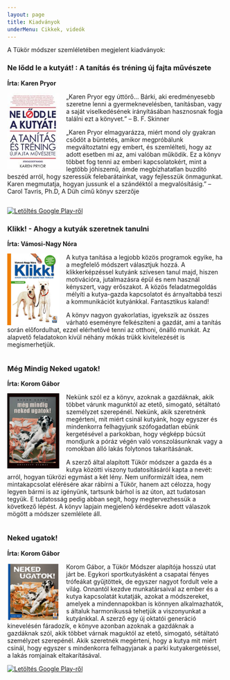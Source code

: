 ```yaml
---
layout: page
title: Kiadványok
underMenu: Cikkek, videók
---
```


A Tükör módszer szemléletében megjelent kiadványok:

### Ne lődd le a kutyát! : A tanítás és tréning új fajta művészete
**Írta: Karen Pryor**

<img src="/images/kiadvanyok/dstd.jpg" width="120" style="float: left; margin: 0 16px 0 0" />
„Karen Pryor egy úttörő... Bárki, aki eredményesebb szeretne lenni a gyermeknevelésben, tanításban, vagy a saját viselkedésének irányításában hasznosnak fogja találni ezt a könyvet.” – B. F. Skinner

„Karen Pryor elmagyarázza, miért mond oly gyakran csődöt a büntetés, amikor megpróbálunk megváltoztatni egy embert, és szemlélteti, hogy az adott esetben mi az, ami valóban működik. Ez a könyv többet fog tenni az emberi kapcsolatokért, mint a legtöbb jóhiszemű, ámde megbízhatatlan buzdító beszéd arról, hogy szeressük felebarátainkat, vagy fejlesszük önmagunkat. Karen megmutatja, hogyan jussunk el a szándéktól a megvalósításig.” – Carol Tavris, Ph.D, A Düh című könyv szerzője

<div style="clear: both"></div>

<a href="https://play.google.com/store/books/details/Karen_Pryor_NE_L%C5%90DD_LE_A_KUTY%C3%81T?id=R_PqBwAAQBAJ&amp;utm_source=global_co&amp;utm_medium=prtnr&amp;utm_content=Mar2515&amp;utm_campaign=PartBadge&amp;pcampaignid=MKT-AC-global-none-all-co-pr-py-PartBadges-Oct1515-1" target="_blank"><img src="https://play.google.com/intl/en_us/badges/images/books/en-play-badge.png" alt="Letöltés Google Play-ről" width="160"></a>


### Klikk! - Ahogy a kutyák szeretnek tanulni
**Írta: Vámosi-Nagy Nóra**

<img src="/images/kiadvanyok/klikk.jpg" width="120" style="float: left; margin: 0 16px 0 0" />
A kutya tanítása a legjobb közös programok egyike, ha a megfelelő módszert választjuk hozzá. A klikkerképzéssel kutyánk szívesen tanul majd, hiszen motivációra, jutalmazásra épül és nem használ kényszert, vagy erőszakot. A közös feladatmegoldás mélyíti a kutya-gazda kapcsolatot és árnyaltabbá teszi a kommunikációt kutyánkkal. Fantasztikus kaland!

A könyv nagyon gyakorlatias, igyekszik az összes várható eseményre felkészíteni a gazdát, ami a tanítás során előfordulhat, ezzel elérhetővé tenni az otthoni, önálló munkát. Az alapvető feladatokon kívül néhány mókás trükk kivitelezését is megismerhetjük. 

<div style="clear: both"></div>


### Még Mindig Neked ugatok!
**Írta: Korom Gábor**

<img src="/images/kiadvanyok/mm_nekedugatok.jpg" width="120" style="float: left; margin: 0 16px 0 0" />
Nekünk szól ez a könyv, azoknak a gazdáknak, akik többet várunk magunktól az etető, simogató, sétáltató személyzet szerepénél. Nekünk, akik szeretnénk megérteni, mit miért csinál kutyánk, hogy egyszer és mindenkorra felhagyjunk szófogadatlan ebünk kergetésével a parkokban, hogy végképp búcsút mondjunk a póráz végén való vonszolásunknak vagy a romokban álló lakás folytonos takarításának.

A szerző által alapított Tükör módszer a gazda és a kutya közötti viszony tudatosításáról kapta a nevét: arról, hogyan tükrözi egymást a két lény. Nem uniformizált idea, nem mintakapcsolat elérésére akar rábírni a Tükör, hanem azt célozza, hogy legyen bármi is az igényünk, tartsunk bárhol is az úton, azt tudatosan tegyük. E tudatosság pedig abban segít, hogy megtervezhessük a következő lépést. A könyv lapjain megjelenő kérdésekre adott válaszok mögött a módszer szemlélete áll.

<div style="clear: both"></div>


### Neked ugatok!
**Írta: Korom Gábor**

<img src="/images/kiadvanyok/nekedugatok.jpg" width="120" style="float: left; margin: 0 16px 0 0" />
Korom Gábor, a Tükör Módszer alapítója hosszú utat járt be. Egykori sportkutyásként a csapatai fényes trófeákat gyűjtöttek, de egyszer nagyot fordult vele a világ. Onnantól kezdve munkatársaival az ember és a kutya kapcsolatát kutatják, azokat a módszereket, amelyek a mindennapokban is könnyen alkalmazhatók, s általuk harmonikussá tehetjük a viszonyunkat a kutyánkkal. A szerző egy új oktatói generáció kinevelésén fáradozik, e könyve azonban azoknak a gazdáknak a gazdáknak szól, akik többet várnak maguktól az etető, simogató, sétáltató személyzet szerepénél. Akik szeretnék megérteni, hogy a kutya mit miért csinál, hogy egyszer s mindenkorra felhagyjanak a parki kutyakergetéssel, a lakás romjainak eltakarításával.

<div style="clear: both"></div>

<a href="https://play.google.com/store/books/details/Korom_G%C3%A1bor_NEKED_UGATOK?id=tZhIAQAAQBAJ" target="_blank"><img src="https://play.google.com/intl/en_us/badges/images/books/en-play-badge.png" alt="Letöltés Google Play-ről" width="160"></a>